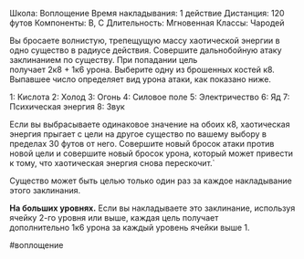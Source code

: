 Школа: Воплощение
Время накладывания: 1 действие
Дистанция: 120 футов
Компоненты: В, С
Длительность: Мгновенная
Классы: Чародей

Вы бросаете волнистую, трепещущую массу хаотической энергии в одно существо в радиусе действия. Совершите дальнобойную атаку заклинанием по существу. При попадании цель получает 2к8 + 1к6 урона. Выберите одну из брошенных костей к8. Выпавшее число определяет вид урона атаки, как показано ниже.

1: Кислота
2: Холод
3: Огонь
4: Силовое поле
5: Электричество
6: Яд
7: Психическая энергия
8: Звук

Если вы выбрасываете одинаковое значение на обоих к8, хаотическая энергия прыгает с цели на другое существо по вашему выбору в пределах 30 футов от него. Совершите новый бросок атаки против новой цели и совершите новый бросок урона, который может привести к тому, что хаотическая энергия снова перескочит.`
 
Существо может быть целью только один раз за каждое накладывание этого заклинания.
 
**На больших уровнях.** Если вы накладываете это заклинание, используя ячейку 2-го уровня или выше, каждая цель получает дополнительно 1к6 урона за каждый уровень ячейки выше 1.

#воплощение 